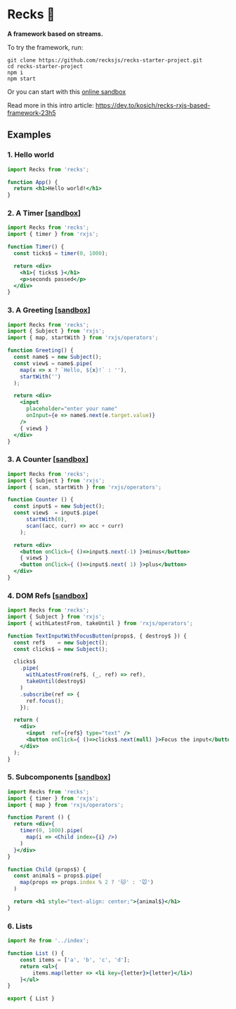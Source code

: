 # Recks 🐶

**A framework based on streams.**

To try the framework, run:

```
git clone https://github.com/recksjs/recks-starter-project.git
cd recks-starter-project
npm i
npm start
```

Or you can start with this [online sandbox](https://codesandbox.io/s/recks-example-greeting-input-tu6tp?fontsize=14&hidenavigation=1&theme=dark)

Read more in this intro article: https://dev.to/kosich/recks-rxjs-based-framework-23h5

## Examples

### 1. Hello world

```jsx
import Recks from 'recks';

function App() {
  return <h1>Hello world!</h1>
}
```
### 2. A Timer [[sandbox](https://codesandbox.io/s/recks-example-timer-fjyvj?fontsize=14&hidenavigation=1&theme=dark&module=/src/App)]

```jsx
import Recks from 'recks';
import { timer } from 'rxjs';

function Timer() {
  const ticks$ = timer(0, 1000);

  return <div>
    <h1>{ ticks$ }</h1>
    <p>seconds passed</p>
  </div>
}
```

### 3. A Greeting [[sandbox](https://codesandbox.io/s/recks-example-greeting-input-tu6tp?fontsize=14&hidenavigation=1&theme=dark&module=/src/App)]

```jsx
import Recks from 'recks';
import { Subject } from 'rxjs';
import { map, startWith } from 'rxjs/operators';

function Greeting() {
  const name$ = new Subject();
  const view$ = name$.pipe(
    map(x => x ? `Hello, ${x}!` : ''),
    startWith('')
  );

  return <div>
    <input
      placeholder="enter your name"
      onInput={e => name$.next(e.target.value)}
    />
    { view$ }
  </div>
}
```

### 3. A Counter [[sandbox](https://codesandbox.io/s/recks-example-counter-lw29e?fontsize=14&hidenavigation=1&theme=dark&module=/src/App)]

```jsx
import Recks from 'recks';
import { Subject } from 'rxjs';
import { scan, startWith } from 'rxjs/operators';

function Counter () {
  const input$ = new Subject();
  const view$  = input$.pipe(
      startWith(0),
      scan((acc, curr) => acc + curr)
    );

  return <div>
    <button onClick={ ()=>input$.next(-1) }>minus</button>
    { view$ }
    <button onClick={ ()=>input$.next( 1) }>plus</button>
  </div>
}
```


### 4. DOM Refs [[sandbox](https://codesandbox.io/s/recks-example-input-ref-ye5so?fontsize=14&hidenavigation=1&theme=dark&module=/src/App)]

```jsx
import Recks from 'recks';
import { Subject } from 'rxjs';
import { withLatestFrom, takeUntil } from 'rxjs/operators';

function TextInputWithFocusButton(props$, { destroy$ }) {
  const ref$    = new Subject();
  const clicks$ = new Subject();

  clicks$
    .pipe(
      withLatestFrom(ref$, (_, ref) => ref),
      takeUntil(destroy$)
    )
    .subscribe(ref => {
      ref.focus();
    });

  return (
    <div>
      <input  ref={ref$} type="text" />
      <button onClick={ ()=>clicks$.next(null) }>Focus the input</button>
    </div>
  );
}
```

### 5. Subcomponents [[sandbox](https://codesandbox.io/s/recks-example-cat-mouse-hnr41?fontsize=14&hidenavigation=1&theme=dark&module=/src/App)]

```jsx
import Recks from 'recks';
import { timer } from 'rxjs';
import { map } from 'rxjs/operators';

function Parent () {
  return <div>{
    timer(0, 1000).pipe(
      map(i => <Child index={i} />)
    )
  }</div>
}

function Child (props$) {
  const animal$ = props$.pipe(
    map(props => props.index % 2 ? '🐱' : '🐭')
  )

  return <h1 style="text-align: center;">{animal$}</h1>
}
```

### 6. Lists

```jsx
import Re from '../index';

function List () {
    const items = ['a', 'b', 'c', 'd'];
    return <ul>{
        items.map(letter => <li key={letter}>{letter}</li>)
    }</ul>
}

export { List }
```
